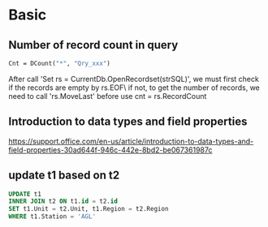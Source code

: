 # Basic

## Number of record count in query
```vb
Cnt = DCount("*", "Qry_xxx")
```

After call 'Set rs = CurrentDb.OpenRecordset(strSQL)', we must first check if the records are empty by rs.EOF\\
if not, to get the number of records, we need to call 'rs.MoveLast' before use cnt = rs.RecordCount

## Introduction to data types and field properties
https://support.office.com/en-us/article/introduction-to-data-types-and-field-properties-30ad644f-946c-442e-8bd2-be067361987c

## update t1 based on t2
```sql
UPDATE t1
INNER JOIN t2 ON t1.id = t2.id
SET t1.Unit = t2.Unit, t1.Region = t2.Region
WHERE t1.Station = 'AGL'
```
